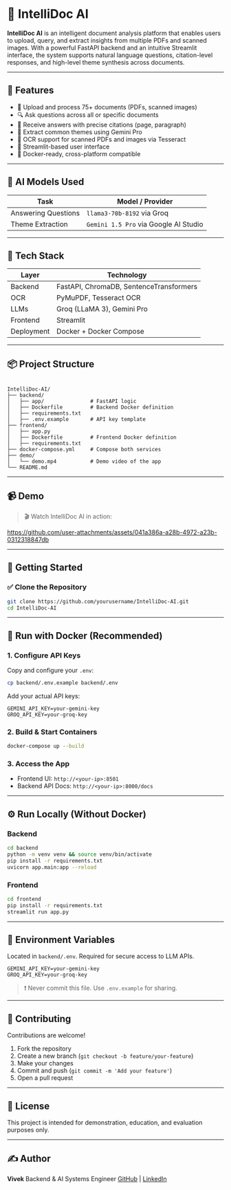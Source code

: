 # 🧠 IntelliDoc AI

**IntelliDoc AI** is an intelligent document analysis platform that enables users to upload, query, and extract insights from multiple PDFs and scanned images. With a powerful FastAPI backend and an intuitive Streamlit interface, the system supports natural language questions, citation-level responses, and high-level theme synthesis across documents.

---

## 🚀 Features

- 📄 Upload and process 75+ documents (PDFs, scanned images)
- 🔍 Ask questions across all or specific documents
- 📌 Receive answers with precise citations (page, paragraph)
- 🧩 Extract common themes using Gemini Pro
- 🧾 OCR support for scanned PDFs and images via Tesseract
- 💬 Streamlit-based user interface
- 🐳 Docker-ready, cross-platform compatible

---

## 🧠 AI Models Used

| Task                | Model / Provider           |
|---------------------|----------------------------|
| Answering Questions | `llama3-70b-8192` via Groq |
| Theme Extraction    | `Gemini 1.5 Pro` via Google AI Studio |

---

## 🧱 Tech Stack

| Layer     | Technology                        |
|-----------|------------------------------------|
| Backend   | FastAPI, ChromaDB, SentenceTransformers |
| OCR       | PyMuPDF, Tesseract OCR            |
| LLMs      | Groq (LLaMA 3), Gemini Pro        |
| Frontend  | Streamlit                         |
| Deployment| Docker + Docker Compose           |

---

## 📦 Project Structure

```

IntelliDoc-AI/
├── backend/
│   ├── app/               # FastAPI logic
│   ├── Dockerfile         # Backend Docker definition
│   ├── requirements.txt
│   ├── .env.example       # API key template
├── frontend/
│   ├── app.py
│   ├── Dockerfile         # Frontend Docker definition
│   ├── requirements.txt
├── docker-compose.yml     # Compose both services
├── demo/
│   └── demo.mp4           # Demo video of the app
└── README.md

````

---

## 📹 Demo

> 🎬 Watch IntelliDoc AI in action:

https://github.com/user-attachments/assets/041a386a-a28b-4972-a23b-0312318847db

---

## 🚀 Getting Started

### ✅ Clone the Repository

```bash
git clone https://github.com/yourusername/IntelliDoc-AI.git
cd IntelliDoc-AI
````

---

## 🐳 Run with Docker (Recommended)

### 1. Configure API Keys

Copy and configure your `.env`:

```bash
cp backend/.env.example backend/.env
```

Add your actual API keys:

```env
GEMINI_API_KEY=your-gemini-key
GROQ_API_KEY=your-groq-key
```

### 2. Build & Start Containers

```bash
docker-compose up --build
```

### 3. Access the App

* Frontend UI: `http://<your-ip>:8501`
* Backend API Docs: `http://<your-ip>:8000/docs`

---

## ⚙️ Run Locally (Without Docker)

### Backend

```bash
cd backend
python -m venv venv && source venv/bin/activate
pip install -r requirements.txt
uvicorn app.main:app --reload
```

### Frontend

```bash
cd frontend
pip install -r requirements.txt
streamlit run app.py
```

---

## 🔐 Environment Variables

Located in `backend/.env`. Required for secure access to LLM APIs.

```env
GEMINI_API_KEY=your-gemini-key
GROQ_API_KEY=your-groq-key
```

> ❗ Never commit this file. Use `.env.example` for sharing.

---

## 🤝 Contributing

Contributions are welcome!

1. Fork the repository
2. Create a new branch (`git checkout -b feature/your-feature`)
3. Make your changes
4. Commit and push (`git commit -m 'Add your feature'`)
5. Open a pull request

---

## 📎 License

This project is intended for demonstration, education, and evaluation purposes only.

---

## ✍️ Author

**Vivek**
Backend & AI Systems Engineer
[GitHub](https://github.com/vt57299) | [LinkedIn](https://linkedin.com/in/vivek-thakur-7079aa17b)
